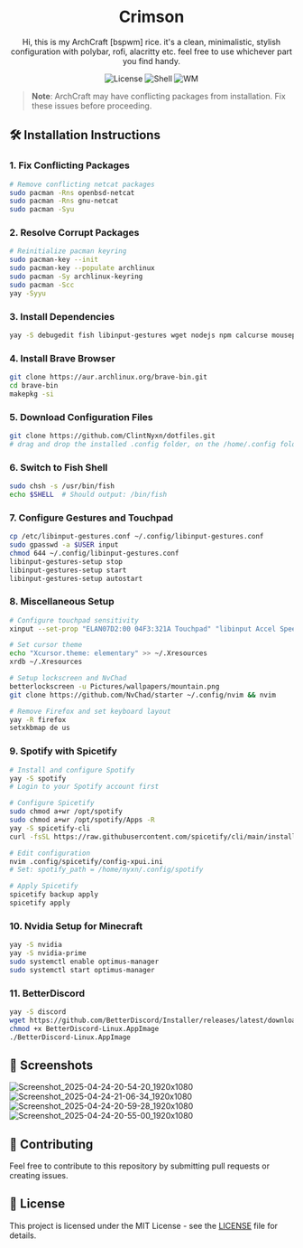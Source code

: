<h1 align="center">
  <br>
  Crimson
  <br>
</h1>

<p align="center">
  Hi, this is my ArchCraft [bspwm] rice. it's a clean, minimalistic, stylish configuration with polybar, rofi, alacritty etc. feel free to use whichever part you find handy.
</p>

<div align="center">
  
  ![License](https://img.shields.io/badge/License-MIT-blue.svg)
  ![Shell](https://img.shields.io/badge/Shell-Fish-green.svg)
  ![WM](https://img.shields.io/badge/WM-ArchCraft-purple.svg)
  
</div>

> **Note**: ArchCraft may have conflicting packages from installation. Fix these issues before proceeding.

## 🛠️ Installation Instructions 

### 1. Fix Conflicting Packages
```bash
# Remove conflicting netcat packages
sudo pacman -Rns openbsd-netcat
sudo pacman -Rns gnu-netcat
sudo pacman -Syu
```

### 2. Resolve Corrupt Packages
```bash
# Reinitialize pacman keyring
sudo pacman-key --init
sudo pacman-key --populate archlinux
sudo pacman -Sy archlinux-keyring
sudo pacman -Scc
yay -Syyu
```

### 3. Install Dependencies
```bash
yay -S debugedit fish libinput-gestures wget nodejs npm calcurse mousepad lxappearance neovim telegram-desktop apple-fonts 6-2 cava flameshot
```

### 4. Install Brave Browser
```bash
git clone https://aur.archlinux.org/brave-bin.git
cd brave-bin
makepkg -si
```

### 5. Download Configuration Files
```bash
git clone https://github.com/ClintNyxn/dotfiles.git
# drag and drop the installed .config folder, on the /home/.config folder
```

### 6. Switch to Fish Shell
```bash
sudo chsh -s /usr/bin/fish
echo $SHELL  # Should output: /bin/fish
```

### 7. Configure Gestures and Touchpad
```bash
cp /etc/libinput-gestures.conf ~/.config/libinput-gestures.conf
sudo gpasswd -a $USER input
chmod 644 ~/.config/libinput-gestures.conf
libinput-gestures-setup stop
libinput-gestures-setup start
libinput-gestures-setup autostart
```

### 8. Miscellaneous Setup
```bash
# Configure touchpad sensitivity
xinput --set-prop "ELAN07D2:00 04F3:321A Touchpad" "libinput Accel Speed" 0.3

# Set cursor theme
echo "Xcursor.theme: elementary" >> ~/.Xresources
xrdb ~/.Xresources

# Setup lockscreen and NvChad
betterlockscreen -u Pictures/wallpapers/mountain.png
git clone https://github.com/NvChad/starter ~/.config/nvim && nvim

# Remove Firefox and set keyboard layout
yay -R firefox
setxkbmap de us
```

### 9. Spotify with Spicetify
```bash
# Install and configure Spotify
yay -S spotify
# Login to your Spotify account first

# Configure Spicetify
sudo chmod a+wr /opt/spotify
sudo chmod a+wr /opt/spotify/Apps -R
yay -S spicetify-cli
curl -fsSL https://raw.githubusercontent.com/spicetify/cli/main/install.sh | sh

# Edit configuration
nvim .config/spicetify/config-xpui.ini
# Set: spotify_path = /home/nyxn/.config/spotify

# Apply Spicetify
spicetify backup apply
spicetify apply
```

### 10. Nvidia Setup for Minecraft
```bash
yay -S nvidia
yay -S nvidia-prime
sudo systemctl enable optimus-manager
sudo systemctl start optimus-manager
```

### 11. BetterDiscord
```bash
yay -S discord
wget https://github.com/BetterDiscord/Installer/releases/latest/download/BetterDiscord-Linux.AppImage
chmod +x BetterDiscord-Linux.AppImage
./BetterDiscord-Linux.AppImage
```

## 📸 Screenshots
![Screenshot_2025-04-24-20-54-20_1920x1080](https://github.com/user-attachments/assets/344c0484-a725-4fa5-8a4d-035c2482ec22)
![Screenshot_2025-04-24-21-06-34_1920x1080](https://github.com/user-attachments/assets/df306d3a-c65a-4573-b1da-cc8b413dca2c)
![Screenshot_2025-04-24-20-59-28_1920x1080](https://github.com/user-attachments/assets/b888e104-e7ef-42f3-9b0f-430394607cc7)
![Screenshot_2025-04-24-20-55-00_1920x1080](https://github.com/user-attachments/assets/b44b47f3-605a-4ef1-bc23-ea41f135f8b8)


## 🤝 Contributing

Feel free to contribute to this repository by submitting pull requests or creating issues.

## 📜 License

This project is licensed under the MIT License - see the [LICENSE](LICENSE) file for details.

